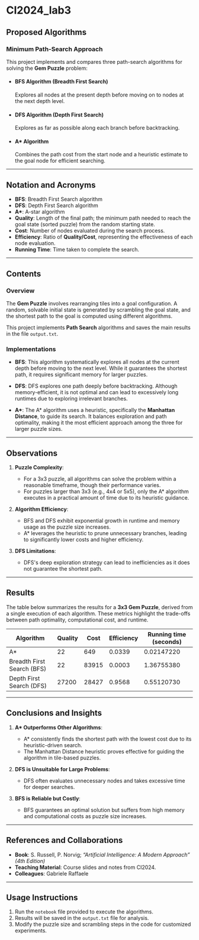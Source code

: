 # CI2024_lab3

## Proposed Algorithms

### Minimum Path-Search Approach
This project implements and compares three path-search algorithms for solving the **Gem Puzzle** problem:

- #### BFS Algorithm (Breadth First Search)
  Explores all nodes at the present depth before moving on to nodes at the next depth level.
  
- #### DFS Algorithm (Depth First Search)
  Explores as far as possible along each branch before backtracking.
  
- #### A* Algorithm
  Combines the path cost from the start node and a heuristic estimate to the goal node for efficient searching.

---

## Notation and Acronyms

- **BFS**: Breadth First Search algorithm
- **DFS**: Depth First Search algorithm
- **A\***: A-star algorithm
- **Quality**: Length of the final path; the minimum path needed to reach the goal state (sorted puzzle) from the random starting state.
- **Cost**: Number of nodes evaluated during the search process.
- **Efficiency**: Ratio of **Quality/Cost**, representing the effectiveness of each node evaluation.
- **Running Time**: Time taken to complete the search.

---

## Contents

### Overview
The **Gem Puzzle** involves rearranging tiles into a goal configuration. A random, solvable initial state is generated by scrambling the goal state, and the shortest path to the goal is computed using different algorithms.

This project implements **Path Search** algorithms and saves the main results in the file `output.txt`.

### Implementations

- **BFS**: This algorithm systematically explores all nodes at the current depth before moving to the next level. While it guarantees the shortest path, it requires significant memory for larger puzzles.
  
- **DFS**: DFS explores one path deeply before backtracking. Although memory-efficient, it is not optimal and can lead to excessively long runtimes due to exploring irrelevant branches.

- **A\***: The A* algorithm uses a heuristic, specifically the **Manhattan Distance**, to guide its search. It balances exploration and path optimality, making it the most efficient approach among the three for larger puzzle sizes.

---

## Observations

1. **Puzzle Complexity**:
   - For a 3x3 puzzle, all algorithms can solve the problem within a reasonable timeframe, though their performance varies.
   - For puzzles larger than 3x3 (e.g., 4x4 or 5x5), only the A* algorithm executes in a practical amount of time due to its heuristic guidance.

2. **Algorithm Efficiency**:
   - BFS and DFS exhibit exponential growth in runtime and memory usage as the puzzle size increases.
   - A* leverages the heuristic to prune unnecessary branches, leading to significantly lower costs and higher efficiency.

3. **DFS Limitations**:
   - DFS's deep exploration strategy can lead to inefficiencies as it does not guarantee the shortest path.

---

## Results

The table below summarizes the results for a **3x3 Gem Puzzle**, derived from a single execution of each algorithm. These metrics highlight the trade-offs between path optimality, computational cost, and runtime.

| Algorithm                        | Quality |  Cost  | Efficiency | Running time (seconds) |
|----------------------------------|---------|--------|------------|------------------------|
| A*       | 22      | 649    | 0.0339     | 0.02147220             |
| Breadth First Search (BFS)         | 22      | 83915  | 0.0003     | 1.36755380             |
| Depth First Search (DFS)                               | 27200   | 28427  | 0.9568     | 0.55120730             |

---

## Conclusions and Insights

1. **A\* Outperforms Other Algorithms**:
   - A* consistently finds the shortest path with the lowest cost due to its heuristic-driven search.
   - The Manhattan Distance heuristic proves effective for guiding the algorithm in tile-based puzzles.

2. **DFS is Unsuitable for Large Problems**:
   - DFS often evaluates unnecessary nodes and takes excessive time for deeper searches.

3. **BFS is Reliable but Costly**:
   - BFS guarantees an optimal solution but suffers from high memory and computational costs as puzzle size increases.

---

## References and Collaborations

- **Book**: S. Russell, P. Norvig; *“Artificial Intelligence: A Modern Approach” (4th Edition)*
- **Teaching Material**: Course slides and notes from CI2024.
- **Colleagues**: Gabriele Raffaele

---

## Usage Instructions

1. Run the `notebook` file provided to execute the algorithms.
2. Results will be saved in the `output.txt` file for analysis.
3. Modify the puzzle size and scrambling steps in the code for customized experiments.


